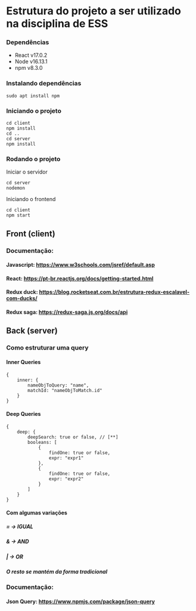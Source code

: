 # Estrutura do projeto a ser utilizado na disciplina de ESS

### Dependências

- React v17.0.2
- Node v16.13.1
- npm v8.3.0

### Instalando dependências

```
sudo apt install npm
```

### Iniciando o projeto

```
cd client
npm install
cd ..
cd server
npm install
```

### Rodando o projeto

Iniciar o servidor

```
cd server
nodemon
```

Iniciando o frontend

```
cd client
npm start
```

## Front (client)

### Documentação:

#### Javascript: https://www.w3schools.com/jsref/default.asp

#### React: https://pt-br.reactjs.org/docs/getting-started.html

#### Redux duck: https://blog.rocketseat.com.br/estrutura-redux-escalavel-com-ducks/

#### Redux saga: https://redux-saga.js.org/docs/api

## Back (server)

### Como estruturar uma query

#### Inner Queries

```
{
    inner: {
        nameObjToQuery: "name",
        matchId: "nameObjToMatch.id"
    }
}
```

#### Deep Queries

```
{
    deep: {
        deepSearch: true or false, // [**]
        booleans: [
            {
                findOne: true or false,
                expr: "expr1"
            },
            {
                findOne: true or false,
                expr: "expr2"
            }
        ]
    }
}
```

#### Com algumas variações

##### = -> IGUAL

##### & -> AND

##### | -> OR

##### O resto se mantém da forma tradicional

### Documentação:

#### Json Query: https://www.npmjs.com/package/json-query
